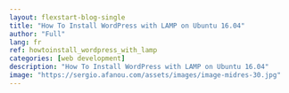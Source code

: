 ```yaml
---
layout: flexstart-blog-single
title: "How To Install WordPress with LAMP on Ubuntu 16.04"
author: "Full"
lang: fr
ref: howtoinstall_wordpress_with_lamp
categories: [web development]
description: "How To Install WordPress with LAMP on Ubuntu 16.04"
image: "https://sergio.afanou.com/assets/images/image-midres-30.jpg"
---
```

